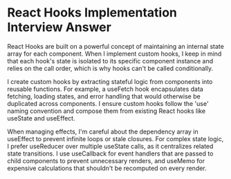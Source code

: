 # React Hooks Implementation Interview Answer

React Hooks are built on a powerful concept of maintaining an internal state array for each component. When I implement custom hooks, I keep in mind that each hook's state is isolated to its specific component instance and relies on the call order, which is why hooks can't be called conditionally.

I create custom hooks by extracting stateful logic from components into reusable functions. For example, a useFetch hook encapsulates data fetching, loading states, and error handling that would otherwise be duplicated across components. I ensure custom hooks follow the 'use' naming convention and compose them from existing React hooks like useState and useEffect.

When managing effects, I'm careful about the dependency array in useEffect to prevent infinite loops or stale closures. For complex state logic, I prefer useReducer over multiple useState calls, as it centralizes related state transitions. I use useCallback for event handlers that are passed to child components to prevent unnecessary renders, and useMemo for expensive calculations that shouldn't be recomputed on every render.